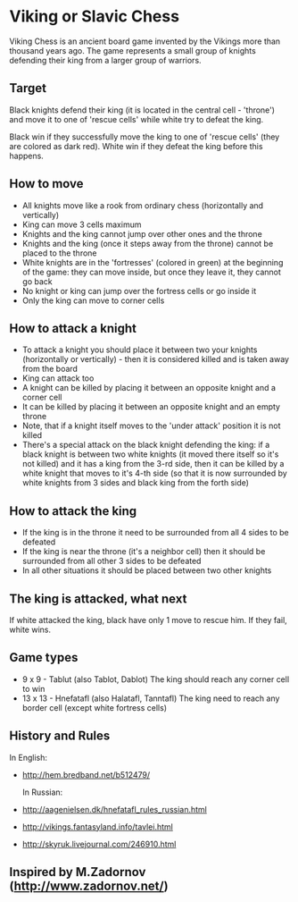 Viking or Slavic Chess
======================

Viking Chess is an ancient board game invented by the Vikings more than
thousand years ago. The game represents a small group of knights defending
their king from a larger group of warriors.

Target
------
Black knights defend their king (it is located in the central cell - 'throne')
and move it to one of 'rescue cells' while white try to defeat the king.

Black win if they successfully move the king to one of 'rescue cells' (they
are colored as dark red).
White win if they defeat the king before this happens.

How to move
-----------
- All knights move like a rook from ordinary chess (horizontally and
  vertically)
- King can move 3 cells maximum
- Knights and the king cannot jump over other ones and the throne
- Knights and the king (once it steps away from the throne) cannot be placed
  to the throne
- White knights are in the 'fortresses' (colored in green) at the beginning
  of the game: they can move inside, but once they leave it, they cannot go
  back
- No knight or king can jump over the fortress cells or go inside it
- Only the king can move to corner cells

How to attack a knight
----------------------
- To attack a knight you should place it between two your knights
  (horizontally or vertically) - then it is considered killed and is taken
  away from the board
- King can attack too
- A knight can be killed by placing it between an opposite knight and a
  corner cell
- It can be killed by placing it between an opposite knight and an empty
  throne
- Note, that if a knight itself moves to the 'under attack' position it
  is not killed
- There's a special attack on the black knight defending the king: if a
  black knight is between two white knights (it moved there itself so it's
  not killed) and it has a king from the 3-rd side, then it can be killed
  by a white knight that moves to it's 4-th side (so that it is now
  surrounded by white knights from 3 sides and black king from the forth
  side)

How to attack the king
----------------------
- If the king is in the throne it need to be surrounded from all 4 sides
  to be defeated
- If the king is near the throne (it's a neighbor cell) then it should
  be surrounded from all other 3 sides to be defeated
- In all other situations it should be placed between two other knights

The king is attacked, what next
-------------------------------
If white attacked the king, black have only 1 move to rescue him.
If they fail, white wins.

Game types
----------
 - 9 x 9 - Tablut (also Tablot, Dablot)
   The king should reach any corner cell to win
 - 13 x 13 - Hnefatafl (also Halatafl, Tanntafl)
   The king need to reach any border cell (except white fortress cells)

History and Rules
-----------------
  In English:
- http://hem.bredband.net/b512479/

  In Russian:
- http://aagenielsen.dk/hnefatafl_rules_russian.html
- http://vikings.fantasyland.info/tavlei.html
- http://skyruk.livejournal.com/246910.html

Inspired by M.Zadornov (http://www.zadornov.net/)
-------------------------------------------------

